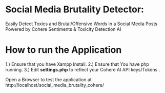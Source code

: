 # Social Media Brutality Detector:

Easily Detect Toxics and Brutal/Offensive Words in a Social Media Posts Powered by Cohere Sentiments & Toxicity Detection AI


# How to run the Application

1.) Ensure that you have Xampp Install.
2.) Ensure that You have php running.
3.) Edit **settings.php**  to reflect your Cohere AI API keys/Tokens .



Open a Browser to test the application at http://localhost/social_media_brutality_cohere/  







